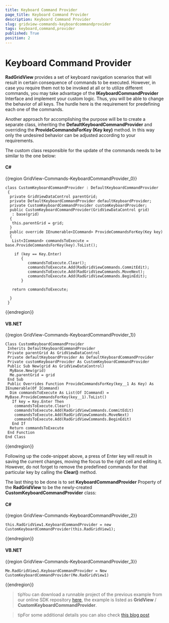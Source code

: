 ```yaml
---
title: Keyboard Command Provider
page_title: Keyboard Command Provider
description: Keyboard Command Provider
slug: gridview-commands-keyboardcommandprovider
tags: keyboard,command,provider
published: True
position: 2
---
```


# Keyboard Command Provider


__RadGridView__ provides a set of keyboard navigation scenarios that will result in certain consequence of commands to be executed. However, in case you require them not to be invoked at all or to utilize different commands, you may take advantage of the __IKeyboardCommandProvider__ Interface and implement your custom logic. 
Thus, you will be able to change the behavior of all keys. The hurdle here is the requirement for predefining each one of the commands. 
        

Another approach for accomplishing the purpose will be to create a separate class, inheriting the __DefaultKeyboardCommandProvider__ and overriding the __ProvideCommandsForKey (Key key)__ method. In this way only the undesired behavior can be adjusted according to your requirements.
        

The custom class responsible for the update of the commands needs to be similar to the one below:
        

#### __C#__

{{region GridView-Commands-KeyboardCommandProvider_0}}

	class CustomKeyboardCommandProvider : DefaultKeyboardCommandProvider
	 {
	  private GridViewDataControl parentGrid;
	  private DefaultKeyboardCommandProvider defaultKeyboardProvider;
	  private CustomKeyboardCommandProvider customKeyboardProvider;
	  public CustomKeyboardCommandProvider(GridViewDataControl grid)
	   : base(grid)
	  {
	   this.parentGrid = grid;
	  }
	  public override IEnumerable<ICommand> ProvideCommandsForKey(Key key)
	  {
	   List<ICommand> commandsToExecute = base.ProvideCommandsForKey(key).ToList();
	  
	    if (key == Key.Enter)
	       {
	          commandsToExecute.Clear();
	          commandsToExecute.Add(RadGridViewCommands.CommitEdit);
	          commandsToExecute.Add(RadGridViewCommands.MoveNext);
	          commandsToExecute.Add(RadGridViewCommands.BeginEdit);
	       }
	
	   return commandsToExecute;
	
	  }
	 }
{{endregion}}

#### __VB.NET__

{{region GridView-Commands-KeyboardCommandProvider_1}}

	Class CustomKeyboardCommandProvider
	 Inherits DefaultKeyboardCommandProvider
	 Private parentGrid As GridViewDataControl
	 Private defaultKeyboardProvider As DefaultKeyboardCommandProvider
	 Private customKeyboardProvider As CustomKeyboardCommandProvider
	 Public Sub New(grid As GridViewDataControl)
	  MyBase.New(grid)
	  Me.parentGrid = grid
	 End Sub
	 Public Overrides Function ProvideCommandsForKey(key__1 As Key) As IEnumerable(Of ICommand)
	  Dim commandsToExecute As List(Of ICommand) = MyBase.ProvideCommandsForKey(key__1).ToList()
	   If key = Key.Enter Then
		commandsToExecute.Clear()
		commandsToExecute.Add(RadGridViewCommands.CommitEdit)
		commandsToExecute.Add(RadGridViewCommands.MoveNext)
		commandsToExecute.Add(RadGridViewCommands.BeginEdit)
	   End If
	  Return commandsToExecute
	 End Function
	End Class
{{endregion}}


Following up the code-snippet above, a press of Enter key will result in saving the current changes,
moving the focus to the right cell and editing it. However, do not forget to remove the predefined
commands for that particular key by calling the __Clear()__ method.
        

The last thing to be done is to set __KeyboardCommandProvider__ Property of the __RadGridView__ to be the newly-created __CustomKeyboardCommandProvider__ class:
        

#### __C#__

{{region GridView-Commands-KeyboardCommandProvider_2}}

	this.RadGridView1.KeyboardCommandProvider = new CustomKeyboardCommandProvider(this.RadGridView1);
{{endregion}}



#### __VB.NET__

{{region GridView-Commands-KeyboardCommandProvider_3}}

	Me.RadGridView1.KeyboardCommandProvider = New CustomKeyboardCommandProvider(Me.RadGridView1)
{{endregion}}


>tipYou can download a runnable project of the previous example from our online SDK repository
[here](https://github.com/telerik/xaml-sdk/), the example is listed as __GridView__ / __CustomKeyboardCommandProvider__.
          

>tipFor some additional details you can also check [this blog post](http://blogs.telerik.com/xamlteam/posts/10-06-30/how---to-change-the-default-keyboard-behavior-in-radgridview-for-silverlight-wpf.aspx)
